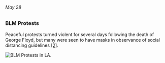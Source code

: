 ###### May 28

### BLM Protests

Peaceful protests turned violent for several days following the death of George Floyd, but many were seen to have masks in observance of social distancing guidelines [[2]](https://losangeles.cbslocal.com/2020/05/28/george-floyd-protest-black-lives-matter/).

![BLM Protests in LA.](https://images.unsplash.com/photo-1591332032752-710a9f13f2ad?ixlib=rb-1.2.1&ixid=eyJhcHBfaWQiOjEyMDd9&auto=format&fit=crop&w=1049&q=80)